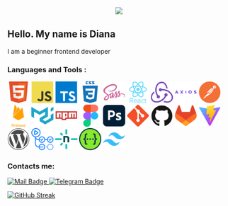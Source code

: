 <div id="header" align="center">
  <img src="https://i.giphy.com/media/v1.Y2lkPTc5MGI3NjExcHk5ZXIzaHR3YjNyMzhtbXA0Z3MyMHRoM2Z1dXg3bjFnamZ4YXZqeCZlcD12MV9pbnRlcm5hbF9naWZfYnlfaWQmY3Q9Zw/L1R1tvI9svkIWwpVYr/giphy.gif" width="700"/>
</div>

## Hello. My name is Diana

I am a beginner frontend developer

### Languages and Tools :
<div>
<img src="https://github.com/devicons/devicon/blob/master/icons/html5/html5-original.svg" alt="HTML" style="width: 50px; height: 50px">
<img src="https://github.com/devicons/devicon/blob/master/icons/javascript/javascript-original.svg" alt="JS" style="width: 50px; height: 50px">
<img src="https://github.com/devicons/devicon/blob/master/icons/typescript/typescript-original.svg" alt="Typescript" style="width: 50px; height: 50px"> 
<img src="https://github.com/devicons/devicon/blob/master/icons/css3/css3-plain-wordmark.svg" alt="CSS" style="width: 50px; height: 50px">
<img src="https://github.com/devicons/devicon/blob/master/icons/sass/sass-original.svg" alt="Sass(scss)" style="width: 50px; height: 50px">
<img src="https://github.com/devicons/devicon/blob/master/icons/react/react-original-wordmark.svg" alt="ReactL" style="width: 50px; height: 50px">
<img src="https://github.com/devicons/devicon/blob/master/icons/redux/redux-original.svg" alt="Redux" style="width: 50px; height: 50px">
<img src="https://github.com/devicons/devicon/blob/master/icons/axios/axios-plain-wordmark.svg" alt="Axios" style="width: 50px; height: 50px">
<img src="https://github.com/devicons/devicon/blob/master/icons/postman/postman-original.svg" alt="Axios" style="width: 50px; height: 50px">
<img src="https://github.com/devicons/devicon/blob/master/icons/firebase/firebase-plain-wordmark.svg" alt="Firebase" style="width: 50px; height: 50px">
<img src="https://github.com/devicons/devicon/blob/master/icons/materialui/materialui-plain.svg" alt="Material UI" style="width: 50px; height: 50px">
<img src="https://github.com/devicons/devicon/blob/master/icons/npm/npm-original-wordmark.svg" alt="Npm" style="width: 50px; height: 50px">
<img src="https://github.com/devicons/devicon/blob/master/icons/figma/figma-original.svg" alt="Figma" style="width: 50px; height: 50px">
<img src="https://github.com/devicons/devicon/blob/master/icons/photoshop/photoshop-plain.svg" alt="Photoshop" style="width: 50px; height: 50px">
<img src="https://github.com/devicons/devicon/blob/master/icons/git/git-original.svg" alt="Git" style="width: 50px; height: 50px">
<img src="https://github.com/devicons/devicon/blob/master/icons/github/github-original.svg" alt="Github" style="width: 50px; height: 50px">
<img src="https://github.com/devicons/devicon/blob/master/icons/gitlab/gitlab-original.svg" alt="Gitlab" style="width: 50px; height: 50px">
<img src="https://github.com/devicons/devicon/blob/master/icons/vitejs/vitejs-original.svg" alt="Vite" style="width: 50px; height: 50px">
<img src="https://github.com/devicons/devicon/blob/master/icons/wordpress/wordpress-plain.svg" alt="Wordpress" style="width: 50px; height: 50px">
<img src="https://github.com/devicons/devicon/blob/master/icons/githubactions/githubactions-original.svg" alt="Github actions" style="width: 50px; height: 50px">
<img src="https://github.com/devicons/devicon/blob/master/icons/netlify/netlify-original.svg" alt="Netlify" style="width: 50px; height: 50px">
<img src="https://github.com/devicons/devicon/blob/master/icons/swagger/swagger-original.svg" alt="swagger" style="width: 50px; height: 50px">
<img src="https://github.com/devicons/devicon/blob/master/icons/tailwindcss/tailwindcss-original.svg" alt="tailwindcss" style="width: 50px; height: 50px">
</div>


### Contacts me:

<div >
  <a href="mailto:iv_diana@bk.ru">
    <img src="https://www.svgrepo.com/show/389556/email-envelope-letter-mail-message.svg" alt="Mail Badge" style="width: 50px; height: 50px"/>
  </a>
  <a href="https://t.me/endless_moonlight_on_monday">
    <img src="https://www.svgrepo.com/show/473804/telegram.svg" alt="Telegram Badge" style="width: 50px; height: 50px"/>
  </a>
</div>


[![GitHub Streak](https://github-readme-streak-stats.herokuapp.com?user=Enddless&theme=tokyonight)](https://git.io/streak-stats)

<img src="https://komarev.com/ghpvc/?username=Enddless&style=flat-square&color=blue" alt=""/>
